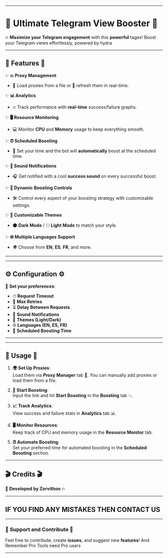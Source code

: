 

---

# 🚀 **Ultimate Telegram View Booster** 🚀

🔥 **Maximize your Telegram engagement** with this **powerful** tagex! Boost your Telegram views effortlessly, powered by hydra

---

## 🌟 **Features** 🌟

✨ **💥 Proxy Management**  
   - 📂 Load proxies from a file or 🔄 refresh them in real-time.

✨ **📊 Analytics**  
   - 🔥 Track performance with **real-time** success/failure graphs.

✨ **🖥 Resource Monitoring**  
   - 💻 Monitor **CPU** and **Memory** usage to keep everything smooth.

✨ **⏰ Scheduled Boosting**  
   - 🚀 Set your time and the bot will **automatically** boost at the scheduled time.

✨ **🔔 Sound Notifications**  
   - 🎧 Get notified with a cool **success sound** on every successful boost.

✨ **💨 Dynamic Boosting Controls**  
   - 🛠 Control every aspect of your boosting strategy with customizable settings.

✨ **🎨 Customizable Themes**  
   - 🌑 **Dark Mode** / 🌕 **Light Mode** to match your style.

✨ **🌐 Multiple Languages Support**  
   - 🌍 Choose from **EN**, **ES**, **FR**, and more.

---
---

## ⚙️ **Configuration** ⚙️

💬 **Set your preferences**:

- ⏱ **Request Timeout**  
- 🔄 **Max Retries**  
- ⏳ **Delay Between Requests**  
- 🔔 **Sound Notifications**  
- 🎨 **Themes (Light/Dark)**  
- 🌐 **Languages (EN, ES, FR)**  
- 📅 **Scheduled Boosting Time**

---
---

## 🎯 **Usage** 🎯

1. **🌍 Set Up Proxies**:  
   Load them via **Proxy Manager** tab 📂. You can manually add proxies or load them from a file.

2. **🚀 Start Boosting**:  
   Input the link and hit **Start Boosting** in the **Boosting** tab 💥.

3. **📈 Track Analytics**:  
   View success and failure stats in **Analytics** tab 📊.

4. **🖥 Monitor Resources**:  
   Keep track of CPU and memory usage in the **Resource Monitor** tab.

5. **⏰ Automate Boosting**:  
   Set your preferred time for automated boosting in the **Scheduled Boosting** section.

---

## 🎬 **Credits** 🎬

🎉 **Developed by Zorvithon** 🔥

---

## IF YOU FIND ANY MISTAKES THEN CONTACT US

---

### 🖤 **Support and Contribute** 🖤  
Feel free to contribute, create **issues**, and suggest new **features**! And Remember Pro Tools need Pro users 

---
